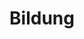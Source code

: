 ---
# An instance of the Experience widget.
# Documentation: https://wowchemy.com/docs/page-builder/
widget: experience

# This file represents a page section.
headless: true

# Order that this section appears on the page.
weight: 30

title: Bildung
subtitle:

# Date format for experience
#   Refer to https://wowchemy.com/docs/customization/#date-format
date_format: Jan 2006

# Experiences.
#   Add/remove as many `experience` items below as you like.
#   Required fields are `title`, `company`, and `date_start`.
#   Leave `date_end` empty if it's your current employer.
#   Begin multi-line descriptions with YAML's `|2-` multi-line prefix.
experience:
  - title: Dr. rer. nat. (Psychologie)
    company: Universität Konstanz
    company_url: 'https://uni.kn/'
    # company_logo: 'https://www.uni-konstanz.de/fileadmin/templates/relaunch/img/logo.svg'
    location: Konstanz, Deutschland
    date_start: '2013-08-01'
    date_end: '2017-05-01'
    description: |2-
        * Dissertation zu Moderatoren des Zielstrebens
        * Mitglied der [DFG](https://www.dfg.de/)-geförderten Forschungsgruppe [RISKDYNAMICS](https://gepris.dfg.de/gepris/projekt/273711585)
#        * Visiting Researcher at [New York University](https://www.nyu.edu/)

  - title: Bachelor of Science (Psychologie)
    company: Universität of Konstanz
    company_url: 'https://uni.kn/'
#    company_logo: org-x
    location: Konstanz, Deutschland
    date_start: '2009-10-01'
    date_end: '2013-07-31'
    description: |2-
        * Abschluss mit Auszeichnung, ermöglichte eine Promotion ohne zusätzlichen Masterabschluss
        * Forschungsassistenz in Sozial- und Motivationspsychologie
        * Lehrassistenz in Psychometrie und Statistik
        * Auszeichnung für außergewöhnliches soziales Engagement der Studienfachschaft Psychologie der Universität Konstanz

design:
  columns: '2'
---
